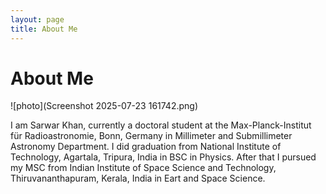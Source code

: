 ```yaml
---
layout: page
title: About Me
---
```


# About Me

![photo](Screenshot 2025-07-23 161742.png)

I am Sarwar Khan, currently a doctoral student at the Max-Planck-Institut für Radioastronomie, Bonn, Germany in Millimeter and Submillimeter Astronomy Department. I did graduation from National Institute of Technology, Agartala, Tripura, India in BSC in Physics. After that I pursued my MSC from Indian Institute of Space Science and Technology, Thiruvananthapuram, Kerala, India in Eart and Space Science.
